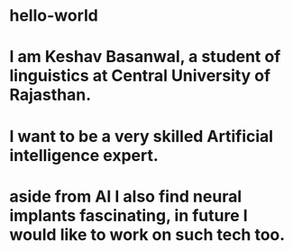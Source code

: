 # hello-world
# I am Keshav Basanwal, a student of linguistics at Central University of Rajasthan.
# I want to be a very skilled Artificial intelligence expert.
# aside from AI I also find neural implants fascinating, in future I would like to work on such tech too.
